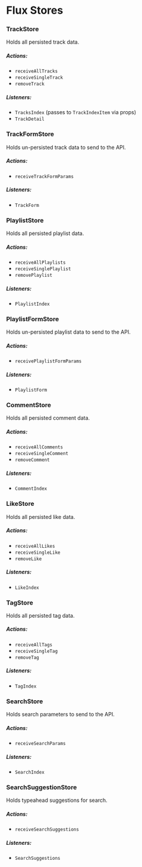 # Flux Stores

### TrackStore

Holds all persisted track data.

##### Actions:
- `receiveAllTracks`
- `receiveSingleTrack`
- `removeTrack`

##### Listeners:
- `TracksIndex` (passes to `TrackIndexItem` via props)
- `TrackDetail`

### TrackFormStore

Holds un-persisted track data to send to the API.

##### Actions:
- `receiveTrackFormParams`

##### Listeners:
- `TrackForm`

### PlaylistStore

Holds all persisted playlist data.

##### Actions:
- `receiveAllPlaylists`
- `receiveSinglePlaylist`
- `removePlaylist`

##### Listeners:
- `PlaylistIndex`

### PlaylistFormStore

Holds un-persisted playlist data to send to the API.

##### Actions:
- `receivePlaylistFormParams`

##### Listeners:
- `PlaylistForm`

### CommentStore

Holds all persisted comment data.

##### Actions:
- `receiveAllComments`
- `receiveSingleComment`
- `removeComment`

##### Listeners:
- `CommentIndex`

### LikeStore

Holds all persisted like data.

##### Actions:
- `receiveAllLikes`
- `receiveSingleLike`
- `removeLike`

##### Listeners:
- `LikeIndex`

### TagStore

Holds all persisted tag data.

##### Actions:
- `receiveAllTags`
- `receiveSingleTag`
- `removeTag`

##### Listeners:
- `TagIndex`

### SearchStore

Holds search parameters to send to the API.

##### Actions:
- `receiveSearchParams`

##### Listeners:
- `SearchIndex`

### SearchSuggestionStore

Holds typeahead suggestions for search.

##### Actions:
- `receiveSearchSuggestions`

##### Listeners:
- `SearchSuggestions`
